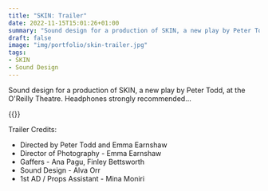```yaml
---
title: "SKIN: Trailer"
date: 2022-11-15T15:01:26+01:00
summary: "Sound design for a production of SKIN, a new play by Peter Todd, at the O’Reilly Theatre."
draft: false
image: "img/portfolio/skin-trailer.jpg"
tags:
- SKIN
- Sound Design
---
```


Sound design for a production of SKIN, a new play by Peter Todd, at the O'Reilly Theatre. Headphones strongly recommended...

{{<youtube id="RaEu-x7RfPw">}}


Trailer Credits:
- Directed by Peter Todd and Emma Earnshaw
- Director of Photography - Emma Earnshaw
- Gaffers - Ana Pagu, Finley Bettsworth
- Sound Design - Alva Orr
- 1st AD / Props Assistant - Mina Moniri

